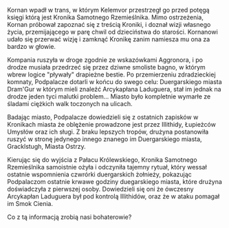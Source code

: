 Kornan wpadł w trans, w którym Kelemvor przestrzegł go przed potęgą księgi którą jest Kronika Samotnego Rzemieślnika. Mimo ostrzeżenia, Kornan próbował zapoznać się z treścią Kroniki, i doznał wizji własnego życia, przemijającego w parę chwil od dzieciństwa do starości. Kornanowi udało się przerwać wizję i zamknąć Kronikę zanim namiesza mu ona za bardzo w głowie.

Kompania ruszyła w droge zgodnie ze wskazówkami Aggronora, i po drodze musiała przedrzeć się przez dziwne smoliste bagno, w którym wbrew logice "pływały" drapieżne bestie. Po przemierzeniu zdradzieckiej komnaty, Podpalacze dotarli w końcu do swego celu: Duergarskiego miasta Dram'Gur w którym mieli znaleźć Arcykapłana Laduguera, stał im jednak na drodze jeden tyci malutki problem... Miasto było kompletnie wymarłe ze śladami ciężkich walk toczonych na ulicach.

Badając miasto, Podpalacze dowiedzieli się z ostatnich zapisków w Kronikach miasta że oblężenie prowadzone jest przez Illithidy, Łupieżców Umysłów oraz ich sługi.
Z braku lepszych tropów, drużyna postanowiła ruszyć w stronę jedynego innego znanego im Duergarskiego miasta, Gracklstugh, Miasta Ostrzy.

Kierując się do wyjścia z Pałacu Królewskiego, Kronika Samotnego Rzemieślnika samoistnie ożyła i odczyniła tajemny rytuał, który wessał ostatnie wspomnienia czwrórki duergarskich żołnieży, pokazując Podpalaczom ostatnie krwawe godziny duegarskiego miasta, które drużyna doświadczyła z pierwszej osoby. Dowiedzieli się oni że ówczesny Arcykapłan Laduguera był pod kontrolą Illithidów, oraz że w ataku pomagał im Smok Cienia.

Co z tą informacją zrobią nasi bohaterowie?